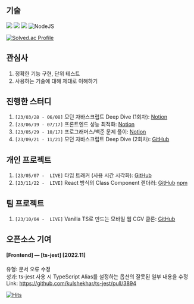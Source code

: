 ## 기술

<img src="https://img.shields.io/badge/javascript-F7DF1E?style=for-the-badge&logo=javascript&logoColor=black"> <img src="https://img.shields.io/badge/typescript-3178C6?style=for-the-badge&logo=typescript&logoColor=black"> <img src="https://img.shields.io/badge/react-61DAFB?style=for-the-badge&logo=react&logoColor=black"> ![NodeJS](https://img.shields.io/badge/node.js-6DA55F?style=for-the-badge&logo=node.js&logoColor=white)

[![Solved.ac Profile](http://mazassumnida.wtf/api/v2/generate_badge?boj=seongbin9786)](https://solved.ac/seongbin9786/)

## 관심사
1. 정확한 기능 구현, 단위 테스트
2. 사용하는 기술에 대해 제대로 이해하기

## 진행한 스터디
1. `[23/03/28 - 06/08]` 모던 자바스크립트 Deep Dive (1회차): [Notion](https://seongbin9786.notion.site/Deep-Dive-JavaScript-ccc03f3c377040c4aa838c0d025bfe49?pvs=4)
2. `[23/06/19 - 07/17]` 프론트엔드 성능 최적화: [Notion](https://seongbin9786.notion.site/c30a67104beb4e06a754dc7657b1114d?pvs=4)
3. `[23/05/29 - 10/17]` 프로그래머스/백준 문제 풀이: [Notion](https://seongbin9786.notion.site/PCCP-c5b0aee9cb3f420b82034e2f716670dd?pvs=4)
4. `[23/09/21 - 11/21]` 모던 자바스크립트 Deep Dive (2회차): [GitHub](https://github.com/prgrms-web-devcourse/FEDC5_JavaScript_study)

## 개인 프로젝트
1. `[23/05/07 -  LIVE]` 타임 트래커 (사용 시간 시각화): [GitHub](https://github.com/seongbin9786/my-time)
1. `[23/11/22 -  LIVE]` React 방식의 Class Component 렌더러: [GitHub](https://github.com/seongbin9786/my-renderer) [npm](https://www.npmjs.com/package/@seongbin9786/my-renderer)

## 팀 프로젝트
1. `[23/10/04 -  LIVE]` Vanilla TS로 만드는 모바일 웹 CGV 클론: [GitHub](https://github.com/prgrms-web-devcourse/FEDC5_vanilla_CGV)

## 오픈소스 기여

#### [Frontend] — [ts-jest]	[2022.11]

유형: 문서 오류 수정
<br />
성과: ts-jest 사용 시 TypeScript Alias를 설정하는 옵션의 잘못된 일부 내용을 수정
<br />
Link: https://github.com/kulshekhar/ts-jest/pull/3894 

[![Hits](https://hits.seeyoufarm.com/api/count/incr/badge.svg?url=https%3A%2F%2Fgithub.com%2Fseongbin9786%2Fseongbin9786&count_bg=%233D93C8&title_bg=%23000000&icon=&icon_color=%23E7E7E7&title=%EB%B0%A9%EB%AC%B8%EC%9E%90&edge_flat=false)](https://hits.seeyoufarm.com)
